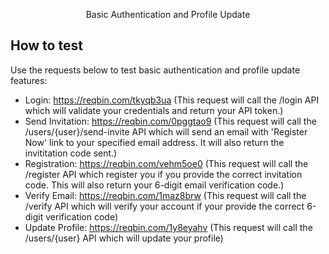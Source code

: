 <p align="center">Basic Authentication and Profile Update</a></p>

## How to test

Use the requests below to test basic authentication and profile update features:

- Login: https://reqbin.com/tkyqb3ua (This request will call the /login API which will validate your credentials and return your API token.)
- Send Invitation: https://reqbin.com/0pggtao9 (This request will call the /users/{user}/send-invite API which will send an email with 'Register Now' link to your specified email address. It will also return the invititation code sent.)
- Registration: https://reqbin.com/vehm5oe0 (This request will call the /register API which register you if you provide the correct invitation code. This will also return your 6-digit email verification code.)
- Verify Email: https://reqbin.com/1maz8brw (This request will call the /verify API which will verify your account if your provide the correct 6-digit verification code)
- Update Profile: https://reqbin.com/1y8eyahv (This request will call the /users/{user} API which will update your profile)